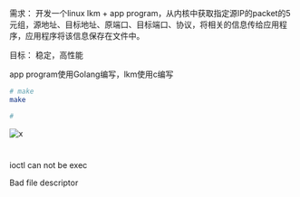 

需求：
开发一个linux lkm + app program，从内核中获取指定源IP的packet的5元组，源地址、目标地址、原端口、目标端口、协议，将相关的信息传给应用程序，应用程序将该信息保存在文件中。

目标： 稳定，高性能

app program使用Golang编写，lkm使用c编写


```bash
# make
make 

# 
```
![x](https://s3.51cto.com/wyfs02/M00/54/26/wKioL1R5veixMYuNAAHPQqUD_4A525.jpg)

# 

ioctl can not be exec

Bad file descriptor

